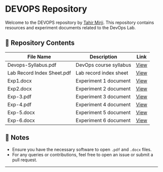 # DEVOPS Repository

Welcome to the DEVOPS repository by [Tahir Mirji](https://github.com/TahirAcharya). This repository contains resources and experiment documents related to the DevOps Lab.

## 📁 Repository Contents

| File Name                   | Description                        | Link                                                                 |
|-----------------------------|------------------------------------|----------------------------------------------------------------------|
| Devops-Syllabus.pdf         | DevOps course syllabus             | [View](https://github.com/TahirAcharya/DEVOPS/blob/main/Devops-Syllabus.pdf) |
| Lab Record Index Sheet.pdf  | Lab record index sheet             | [View](https://github.com/TahirAcharya/DEVOPS/blob/main/Lab%20Record%20Index%20Sheet.pdf) |
| Exp1.docx                   | Experiment 1 document              | [View](https://github.com/TahirAcharya/DEVOPS/blob/main/Exp1.docx)   |
| Exp2.docx                   | Experiment 2 document              | [View](https://github.com/TahirAcharya/DEVOPS/blob/main/Exp2.docx)   |
| Exp-3.pdf                   | Experiment 3 document              | [View](https://github.com/TahirAcharya/DEVOPS/blob/main/Exp-3.pdf)   |
| Exp-4.pdf                   | Experiment 4 document              | [View](https://github.com/TahirAcharya/DEVOPS/blob/main/Exp-4.pdf)   |
| Exp-5.docx                  | Experiment 5 document              | [View](https://github.com/TahirAcharya/DEVOPS/blob/main/Exp-5.docx)  |
| Exp-6.docx                  | Experiment 6 document              | [View](https://github.com/TahirAcharya/DEVOPS/blob/main/Exp-6.docx)  |

## 📌 Notes

- Ensure you have the necessary software to open `.pdf` and `.docx` files.
- For any queries or contributions, feel free to open an issue or submit a pull request.

---

